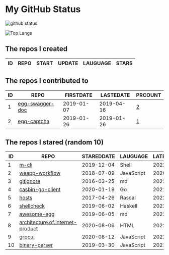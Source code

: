 # My GitHub Status

<img src="https://github-readme-stats-1.yihong0618.vercel.app/api?username=jc-lathander&show_icons=true&&&hide_title=true&count_private=true" alt="github status" />

![Top Langs](https://github-readme-stats-1.yihong0618.vercel.app/api/top-langs/?username=jc-lathander&layout=compact)

<!--START_SECTION:my_github-->
## The repos I created
| ID | REPO | START | UPDATE | LAUGUAGE | STARS |
|----|------|-------|--------|----------|-------|

## The repos I contributed to
| ID |                                REPO                                | FIRSTDATE  | LASTEDATE  |                                          PRCOUNT                                           |
|----|--------------------------------------------------------------------|------------|------------|--------------------------------------------------------------------------------------------|
|  1 | [egg-swagger-doc](https://github.com/Yanshijie-EL/egg-swagger-doc) | 2019-01-07 | 2019-04-16 | [2](https://github.com/Yanshijie-EL/egg-swagger-doc/pulls?q=is%3Apr+author%3Ajc-lathander) |
|  2 | [egg-captcha](https://github.com/Raoul1996/egg-captcha)            | 2019-01-26 | 2019-01-26 | [1](https://github.com/Raoul1996/egg-captcha/pulls?q=is%3Apr+author%3Ajc-lathander)        |

## The repos I stared (random 10)
| ID |                                                REPO                                                | STAREDDATE |  LAUGUAGE  | LATESTUPDATE |
|----|----------------------------------------------------------------------------------------------------|------------|------------|--------------|
|  1 | [m-cli](https://github.com/rgcr/m-cli)                                                             | 2019-12-04 | Shell      | 2022-01-11   |
|  2 | [weapp-workflow](https://github.com/lbb00/weapp-workflow)                                          | 2018-07-09 | JavaScript | 2020-03-26   |
|  3 | [gitignore](https://github.com/github/gitignore)                                                   | 2016-03-25 | md         | 2022-01-11   |
|  4 | [casbin-go-client](https://github.com/casbin/casbin-go-client)                                     | 2020-01-19 | Go         | 2021-12-09   |
|  5 | [hosts](https://github.com/kelthuzadx/hosts)                                                       | 2017-04-26 | Rascal     | 2022-01-11   |
|  6 | [shellcheck](https://github.com/koalaman/shellcheck)                                               | 2019-06-02 | Haskell    | 2022-01-11   |
|  7 | [awesome-egg](https://github.com/eggjs/awesome-egg)                                                | 2019-06-05 | md         | 2022-01-10   |
|  8 | [architecture.of.internet-product](https://github.com/davideuler/architecture.of.internet-product) | 2020-08-06 | HTML       | 2022-01-11   |
|  9 | [grpcui](https://github.com/fullstorydev/grpcui)                                                   | 2020-08-12 | JavaScript | 2022-01-11   |
| 10 | [binary-parser](https://github.com/Ericbla/binary-parser)                                          | 2019-03-30 | JavaScript | 2021-09-01   |

<!--END_SECTION:my_github-->

